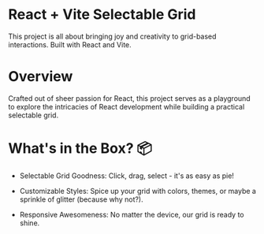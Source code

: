 # React + Vite Selectable Grid

This project is all about bringing joy and creativity to grid-based interactions. Built with React and Vite.

# Overview

Crafted out of sheer passion for React, this project serves as a playground to explore the intricacies of React development while building a practical selectable grid.

# What's in the Box? 📦

- Selectable Grid Goodness: Click, drag, select - it's as easy as pie!

- Customizable Styles: Spice up your grid with colors, themes, or maybe a sprinkle of glitter (because why not?).

- Responsive Awesomeness: No matter the device, our grid is ready to shine.
